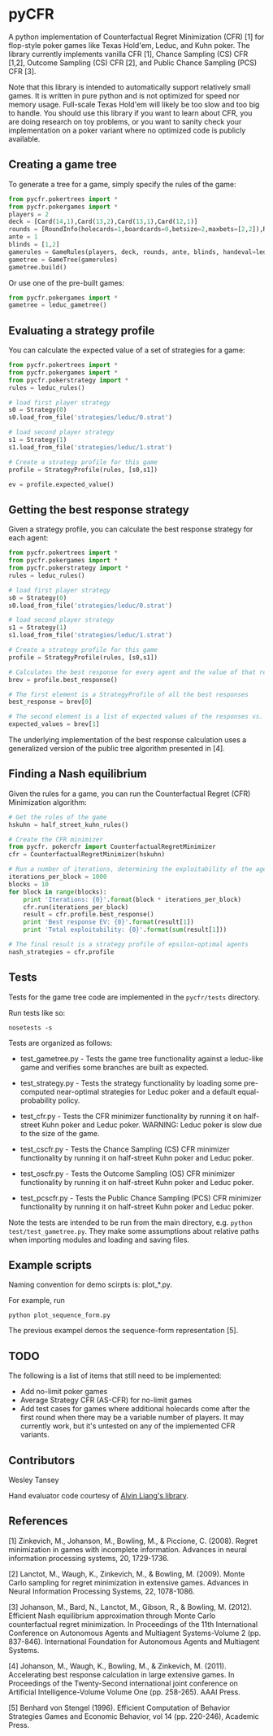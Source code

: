 pyCFR
=====

A python implementation of Counterfactual Regret Minimization (CFR) [1] for flop-style poker games like Texas Hold'em, Leduc, and Kuhn poker. The library currently implements vanilla CFR [1], Chance Sampling (CS) CFR [1,2], Outcome Sampling (CS) CFR [2], and Public Chance Sampling (PCS) CFR [3].

Note that this library is intended to automatically support relatively small games. It is written in pure python and is not optimized for speed nor memory usage. Full-scale Texas Hold'em will likely be too slow and too big to handle. You should use this library if you want to learn about CFR, you are doing research on toy problems, or you want to sanity check your implementation on a poker variant where no optimized code is publicly available.

Creating a game tree
--------------------
To generate a tree for a game, simply specify the rules of the game:

```python
from pycfr.pokertrees import *
from pycfr.pokergames import *
players = 2
deck = [Card(14,1),Card(13,2),Card(13,1),Card(12,1)]
rounds = [RoundInfo(holecards=1,boardcards=0,betsize=2,maxbets=[2,2]),RoundInfo(holecards=0,boardcards=1,betsize=4,maxbets=[2,2])]
ante = 1
blinds = [1,2]
gamerules = GameRules(players, deck, rounds, ante, blinds, handeval=leduc_eval)
gametree = GameTree(gamerules)
gametree.build()
```

Or use one of the pre-built games:

```python
from pycfr.pokergames import *
gametree = leduc_gametree()
```

Evaluating a strategy profile
-----------------------------
You can calculate the expected value of a set of strategies for a game:

```python
from pycfr.pokertrees import *
from pycfr.pokergames import *
from pycfr.pokerstrategy import *
rules = leduc_rules()

# load first player strategy
s0 = Strategy(0)
s0.load_from_file('strategies/leduc/0.strat')

# load second player strategy
s1 = Strategy(1)
s1.load_from_file('strategies/leduc/1.strat')

# Create a strategy profile for this game
profile = StrategyProfile(rules, [s0,s1])

ev = profile.expected_value()
```

Getting the best response strategy
----------------------------------
Given a strategy profile, you can calculate the best response strategy for each agent:

```python
from pycfr.pokertrees import *
from pycfr.pokergames import *
from pycfr.pokerstrategy import *
rules = leduc_rules()

# load first player strategy
s0 = Strategy(0)
s0.load_from_file('strategies/leduc/0.strat')

# load second player strategy
s1 = Strategy(1)
s1.load_from_file('strategies/leduc/1.strat')

# Create a strategy profile for this game
profile = StrategyProfile(rules, [s0,s1])

# Calculates the best response for every agent and the value of that response
brev = profile.best_response()

# The first element is a StrategyProfile of all the best responses
best_response = brev[0]

# The second element is a list of expected values of the responses vs. the original strategy profile
expected_values = brev[1]
```

The underlying implementation of the best response calculation uses a generalized version of the public tree algorithm presented in [4].

Finding a Nash equilibrium
--------------------------
Given the rules for a game, you can run the Counterfactual Regret (CFR) Minimization algorithm:

```python
# Get the rules of the game
hskuhn = half_street_kuhn_rules()

# Create the CFR minimizer
from pycfr. pokercfr import CounterfactualRegretMinimizer
cfr = CounterfactualRegretMinimizer(hskuhn)

# Run a number of iterations, determining the exploitability of the agents periodically
iterations_per_block = 1000
blocks = 10
for block in range(blocks):
    print 'Iterations: {0}'.format(block * iterations_per_block)
    cfr.run(iterations_per_block)
    result = cfr.profile.best_response()
    print 'Best response EV: {0}'.format(result[1])
    print 'Total exploitability: {0}'.format(sum(result[1]))

# The final result is a strategy profile of epsilon-optimal agents
nash_strategies = cfr.profile
```

Tests
-----
Tests for the game tree code are implemented in the `pycfr/tests` directory.

Run tests like so:

    nosetests -s


Tests are organized as follows:

- test_gametree.py - Tests the game tree functionality against a leduc-like game and verifies some branches are built as expected.

- test_strategy.py - Tests the strategy functionality by loading some pre-computed near-optimal strategies for Leduc poker and a default equal-probability policy.

- test_cfr.py - Tests the CFR minimizer functionality by running it on half-street Kuhn poker and Leduc poker. WARNING: Leduc poker is slow due to the size of the game.

- test_cscfr.py - Tests the Chance Sampling (CS) CFR minimizer functionality by running it on half-street Kuhn poker and Leduc poker. 

- test_oscfr.py - Tests the Outcome Sampling (OS) CFR minimizer functionality by running it on half-street Kuhn poker and Leduc poker.

- test_pcscfr.py - Tests the Public Chance Sampling (PCS) CFR minimizer functionality by running it on half-street Kuhn poker and Leduc poker.

Note the tests are intended to be run from the main directory, e.g. `python test/test_gametree.py`. They make some assumptions about relative paths when importing modules and loading and saving files.


Example scripts
---------------
Naming convention for demo scirpts is: plot_*.py.

For example, run

    python plot_sequence_form.py

The previous exampel demos the sequence-form representation [5].

TODO
----
The following is a list of items that still need to be implemented:

- Add no-limit poker games
- Average Strategy CFR (AS-CFR) for no-limit games
- Add test cases for games where additional holecards come after the first round when there may be a variable number of players. It may currently work, but it's untested on any of the implemented CFR variants.


Contributors
------------

Wesley Tansey

Hand evaluator code courtesy of [Alvin Liang's library](https://github.com/aliang/pokerhand-eval).




References
----------
[1] Zinkevich, M., Johanson, M., Bowling, M., & Piccione, C. (2008). Regret minimization in games with incomplete information. Advances in neural information processing systems, 20, 1729-1736.

[2] Lanctot, M., Waugh, K., Zinkevich, M., & Bowling, M. (2009). Monte Carlo sampling for regret minimization in extensive games. Advances in Neural Information Processing Systems, 22, 1078-1086.

[3] Johanson, M., Bard, N., Lanctot, M., Gibson, R., & Bowling, M. (2012). Efficient Nash equilibrium approximation through Monte Carlo counterfactual regret minimization. In Proceedings of the 11th International Conference on Autonomous Agents and Multiagent Systems-Volume 2 (pp. 837-846). International Foundation for Autonomous Agents and Multiagent Systems.

[4] Johanson, M., Waugh, K., Bowling, M., & Zinkevich, M. (2011). Accelerating best response calculation in large extensive games. In Proceedings of the Twenty-Second international joint conference on Artificial Intelligence-Volume Volume One (pp. 258-265). AAAI Press.

[5] Benhard von Stengel (1996). Efficient Computation of Behavior Strategies
Games and Economic Behavior, vol 14 (pp. 220-246), Academic Press.
